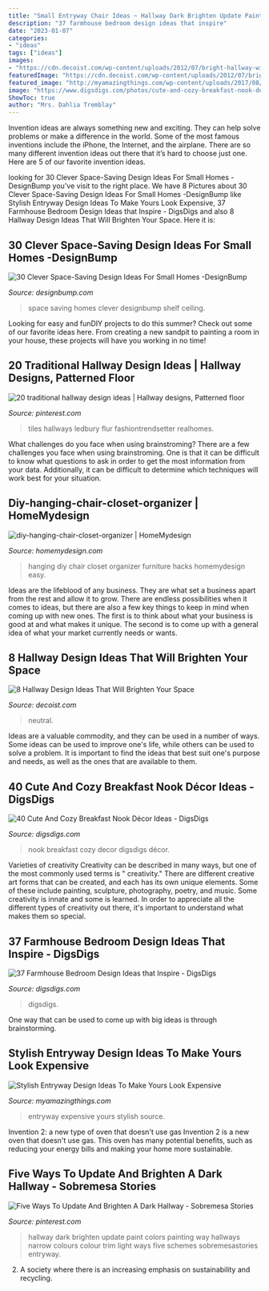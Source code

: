 ```yaml
---
title: "Small Entryway Chair Ideas ~ Hallway Dark Brighten Update Paint Colors Painting Way Hallways Narrow Colours Colour Trim Light Ways Five Schemes Sobremesastories Entryway"
description: "37 farmhouse bedroom design ideas that inspire"
date: "2023-01-07"
categories:
- "ideas"
tags: ["ideas"]
images:
- "https://cdn.decoist.com/wp-content/uploads/2012/07/bright-hallway-with-neutral-colors.jpg"
featuredImage: "https://cdn.decoist.com/wp-content/uploads/2012/07/bright-hallway-with-neutral-colors.jpg"
featured_image: "http://myamazingthings.com/wp-content/uploads/2017/08/entryway-ideas-4.png"
image: "https://www.digsdigs.com/photos/cute-and-cozy-breakfast-nook-decor-ideas-14.jpg"
ShowToc: true
author: "Mrs. Dahlia Tremblay"
---
```



Invention ideas are always something new and exciting. They can help solve problems or make a difference in the world. Some of the most famous inventions include the iPhone, the Internet, and the airplane. There are so many different invention ideas out there that it’s hard to choose just one. Here are 5 of our favorite invention ideas.

	

		
looking for 30 Clever Space-Saving Design Ideas For Small Homes -DesignBump you've visit to the right place. We have 8 Pictures about 30 Clever Space-Saving Design Ideas For Small Homes -DesignBump like Stylish Entryway Design Ideas To Make Yours Look Expensive, 37 Farmhouse Bedroom Design Ideas that Inspire - DigsDigs and also 8 Hallway Design Ideas That Will Brighten Your Space. Here it is:
		
    
## 30 Clever Space-Saving Design Ideas For Small Homes -DesignBump

<img loading=lazy src="https://cdn.designbump.com/wp-content/uploads/2014/09/space-saving-design-ideas-012.jpg" onerror="this.onerror=null;this.src='https://tse1.mm.bing.net/th?id=OIP.HWXpwpngd1phFnr-50t0_AHaJ4&amp;pid=15.1';" alt="30 Clever Space-Saving Design Ideas For Small Homes -DesignBump">

_Source: designbump.com_

>space saving homes clever designbump shelf ceiling. 

	

Looking for easy and funDIY projects to do this summer? Check out some of our favorite ideas here. From creating a new sandpit to painting a room in your house, these projects will have you working in no time!

    
## 20 Traditional Hallway Design Ideas | Hallway Designs, Patterned Floor

<img loading=lazy src="https://i.pinimg.com/736x/82/ff/ca/82ffcac17c76814a116b17ad2719c438.jpg" onerror="this.onerror=null;this.src='https://tse4.mm.bing.net/th?id=OIP.QJrm5Ivb3JZkI1bzffAUVQHaKC&amp;pid=15.1';" alt="20 traditional hallway design ideas | Hallway designs, Patterned floor">

_Source: pinterest.com_

>tiles hallways ledbury flur fashiontrendsetter realhomes. 

	

What challenges do you face when using brainstroming?
There are a few challenges you face when using brainstroming. One is that it can be difficult to know what questions to ask in order to get the most information from your data. Additionally, it can be difficult to determine which techniques will work best for your situation.

    
## Diy-hanging-chair-closet-organizer | HomeMydesign

<img loading=lazy src="https://homemydesign.com/wp-content/uploads/2015/06/diy-hanging-chair-closet-organizer.jpg" onerror="this.onerror=null;this.src='https://tse4.mm.bing.net/th?id=OIP.JaKma7pDZX-TM2Av2GsPvgHaP3&amp;pid=15.1';" alt="diy-hanging-chair-closet-organizer | HomeMydesign">

_Source: homemydesign.com_

>hanging diy chair closet organizer furniture hacks homemydesign easy. 

	

Ideas are the lifeblood of any business. They are what set a business apart from the rest and allow it to grow. There are endless possibilities when it comes to ideas, but there are also a few key things to keep in mind when coming up with new ones. The first is to think about what your business is good at and what makes it unique. The second is to come up with a general idea of what your market currently needs or wants.

    
## 8 Hallway Design Ideas That Will Brighten Your Space

<img loading=lazy src="https://cdn.decoist.com/wp-content/uploads/2012/07/bright-hallway-with-neutral-colors.jpg" onerror="this.onerror=null;this.src='https://tse1.mm.bing.net/th?id=OIP.sa010POWzP6k5v0Hjq7b7gHaLH&amp;pid=15.1';" alt="8 Hallway Design Ideas That Will Brighten Your Space">

_Source: decoist.com_

>neutral. 

	

Ideas are a valuable commodity, and they can be used in a number of ways. Some ideas can be used to improve one's life, while others can be used to solve a problem. It is important to find the ideas that best suit one's purpose and needs, as well as the ones that are available to them.

    
## 40 Cute And Cozy Breakfast Nook Décor Ideas - DigsDigs

<img loading=lazy src="https://www.digsdigs.com/photos/cute-and-cozy-breakfast-nook-decor-ideas-14.jpg" onerror="this.onerror=null;this.src='https://tse1.mm.bing.net/th?id=OIP.nY7fXi4klA05kPs4EqOfDAHaJ3&amp;pid=15.1';" alt="40 Cute And Cozy Breakfast Nook Décor Ideas - DigsDigs">

_Source: digsdigs.com_

>nook breakfast cozy decor digsdigs décor. 

	

Varieties of creativity
Creativity can be described in many ways, but one of the most commonly used terms is " creativity." There are different creative art forms that can be created, and each has its own unique elements. Some of these include painting, sculpture, photography, poetry, and music. Some creativity is innate and some is learned. In order to appreciate all the different types of creativity out there, it's important to understand what makes them so special.

    
## 37 Farmhouse Bedroom Design Ideas That Inspire - DigsDigs

<img loading=lazy src="https://www.digsdigs.com/photos/farmhouse-bedroom-design-ideas-that-inspire-7.jpg" onerror="this.onerror=null;this.src='https://tse2.mm.bing.net/th?id=OIP.M0KJ220qPxHV_-jLJ5ltdgHaJ3&amp;pid=15.1';" alt="37 Farmhouse Bedroom Design Ideas that Inspire - DigsDigs">

_Source: digsdigs.com_

>digsdigs. 

	

One way that can be used to come up with big ideas is through brainstorming.

    
## Stylish Entryway Design Ideas To Make Yours Look Expensive

<img loading=lazy src="http://myamazingthings.com/wp-content/uploads/2017/08/entryway-ideas-4.png" onerror="this.onerror=null;this.src='https://tse3.mm.bing.net/th?id=OIP.9mAPYq5ZExoAWqMFmKdn7wHaLG&amp;pid=15.1';" alt="Stylish Entryway Design Ideas To Make Yours Look Expensive">

_Source: myamazingthings.com_

>entryway expensive yours stylish source. 

	

Invention 2: a new type of oven that doesn't use gas
Invention 2 is a new oven that doesn't use gas. This oven has many potential benefits, such as reducing your energy bills and making your home more sustainable.

    
## Five Ways To Update And Brighten A Dark Hallway - Sobremesa Stories

<img loading=lazy src="https://i.pinimg.com/736x/91/9e/1f/919e1f089d76c566a34ab4aad8955cfd--painting-trim-dark-hallway.jpg" onerror="this.onerror=null;this.src='https://tse2.mm.bing.net/th?id=OIP.6y45hKusNeLGB-KIPfPsVAHaJ3&amp;pid=15.1';" alt="Five Ways To Update And Brighten A Dark Hallway - Sobremesa Stories">

_Source: pinterest.com_

>hallway dark brighten update paint colors painting way hallways narrow colours colour trim light ways five schemes sobremesastories entryway. 

	

2. A society where there is an increasing emphasis on sustainability and recycling. 

